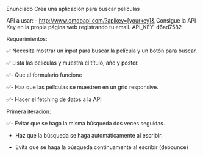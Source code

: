 Enunciado
Crea una aplicación para buscar películas

API a usar: - http://www.omdbapi.com/?apikey=[yourkey]& Consigue la API Key en la propia página web registrando tu email.
API_KEY: d6ad7582

Requerimientos:

✅ Necesita mostrar un input para buscar la película y un botón para buscar.

✅ Lista las películas y muestra el título, año y poster.

✅- Que el formulario funcione

✅- Haz que las películas se muestren en un grid responsive.

✅- Hacer el fetching de datos a la API

Primera iteración:

✅- Evitar que se haga la misma búsqueda dos veces seguidas.

- Haz que la búsqueda se haga automáticamente al escribir.

- Evita que se haga la búsqueda continuamente al escribir (debounce)
